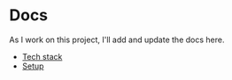 # Docs

As I work on this project, I'll add and update the docs here.

- [Tech stack](tech-stack.md)
- [Setup](setup.md)
